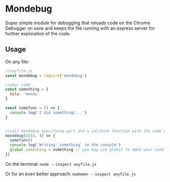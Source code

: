 # Mondebug

Super simple module for debugging that reloads code on the Chrome Debugger on save and keeps the file running with an express server for further exploration of the code.

## Usage
On any file:
```js
//anyfile.js
const mondebug = require('mondebug')

//your code
const something = {
  hola: 'mundo'
}

const somefunc = () => {
  console.log('I did something!...')
}


//call mondebug specifying port and a callback function with the code you want to execute
mondebug(3333, () => {
  somefunc()
  console.log('Writing `something` in the console')
  global.something = something // you may use global to make your code available in the Chrome Inspector
})
```

On the terminal:
`node --inspect anyfile.js`

Or for an even better approach:
`nodemon --inspect anyfile.js`
